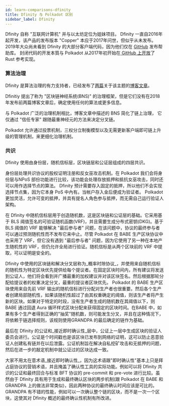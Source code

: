 ```yaml
---
id: learn-comparisons-dfinity
title: Dfinity 与 Polkadot 区别
sidebar_label: Dfinity
---
```


Dfinity 自称 "互联网计算机" 并与以太坊定位为姐妹项目。 Dfinity 一直自2016年起开发，该产品的发布版本 "Copper" 本应于2017年问世，但似乎从未发布。 2019年大众尚未看到 Dfinity 的大部分客户端代码，因为他们仅在 [GitHub](https://github.com/dfinity) 发布帮助库。 封闭代码的开发本質与 Polkadot 从2017年初开始在[ GitHub 上开放](https://github.com/paritytech/polkadot)了 Rust 参考实现。

### 算法治理

Dfinity 是算法治理的有力支持者，已经发布了[两篇](https://medium.com/dfinity/the-dfinity-blockchain-nervous-system-a5dd1783288e#.duzxztt9k)关于该主题的[博客文章](https://medium.com/dfinity/future-governance-integrating-traditional-ai-technology-into-the-blockchain-nervous-system-825ababf9d9)。

Dfinitiy 提出了称为 "区块链神经系统(BNS)" 的治理框架，但是它们没有在2018年发布前两篇博客文章后，确定使用任何的算法或更多信息。

与 Polkadot 广泛的治理机制相比，博客文章中描述的 BNS 简化了链上治理， 它仅通过 "信任专家" 跟随最重神经元的方法来决定分叉链。

Polkadot 允许通过投票机制，三权分立制衡模型以及无需更新客户端即可链上升级的管理机制，来更细化治理机制。

### 共识

Dfinity 使用由身份层，随机信标层，区块链层和公证层组成的四层共识。

身份层处理共识协议的股权证明注册和反女巫攻击机制。在 Polkadot 我们会将身份层与NPoS 部份功能进行比较，该功能会处理存放抵押和抵抗女巫攻击，同时还可以用作选择节点的算法。 Dfinity 预计需要存入固定的抵押，所以他们不会实现选择节点集，因为它本身 PoS 中內有。当帐户存入金后便成为验证者。 Polkadot 更加灵活，允许可变的抵押，并具有提名人角色参与抵押，而无需自己运行验证人架构。

在 Dfinity 中随机信标层用于创造随机数，这是区块链和公证层的基础。它采用基于 BLS 阈值签名的可验证随机函数(VRF)，并且需要生成分布式密钥(DKG)。基于 BLS 阈值的 VRF 能够解决 "最后参与者" 问题，在该问题中，协议的最终参与者可以通过预测随机性而不发布它来中止。尽管 Polkadot 在 BABE 生产区块协议中也采用了 VRF，但它没有遇到 "最后参与者" 问题，因为它使用了另一种在本地产生随机性的 VRF，但仍允许全局进行验证。随机信标是从两个区块前的 VRF 中提取，可以证明是安全的。

Dfinity 中使用的区块链和解决分叉层称为_概率时隙协议_，并使用来自随机信标的随机性为特定区块优先提供给每个提议者。在固定区块时间内，所有建议将发送到公证人，他们将会看到并广播最重的加权建议并对该区块签名。然后根据那轮分配给提议者的权重决定分叉，最重的提议者区块优先。 Polkadot 的 BABE 生产区块使用来自先前 VRF 输出的随机信标进行分配对生产者也很重要。然后各个生产者创建局部随机性，如果该随机性超过了由其权重确定的阈值，则该生产者将产生新的区块。如果对于特定的时段，没有生产者生成的随机数在其阈值以下，则 BABE 通过回退 Aura 循环样式区块分配来获得固定的区块时间。在BABE 中，如果有多个生产者得到正确的"抽奖"随机数，则可能发生分叉，并且在这种情况下，将依赖于链选择规则，该规则使用GRANDPA 的最后确定的链作为基础。

最后在 Dfinity 的公证和_接近即时确认性_层中，公证上一层中生成区块的验证人委员会进行。公证是个时间戳也是该区块已发布到网络的证明，这可以防止恶意验证人创建私有链并在以后泄露。公证机制旨在解决自私挖矿攻击和无抵押的问题，然后在进一步的敲定机制中就公证过的区块达成一致。

大家不用太在意术语_接近即时确认性_，因为这术语跟"即时确认性"基本上只是拜占庭协议的营销术语，并且掩盖了确认性工具的实际功能。例如可以将 Dfinity 共识的公证和最终回合与标准 BFT 协议的 pre-commit 和 pre-vote 进行比较。虽然由于 Dfinity 具有用于生成和最终确认区块的两步机制(跟 Polkadot 在 BABE 和 GRANDPA 上的做法非常类似)，因此两种协议的最终确认时间应该是可比的。 GRANDPA 有不错的性能，例如可以一次确认整个链的区块，而不是一次一个区块，这使其对 Dfinity 概述的最终确认性机制有所改进。
